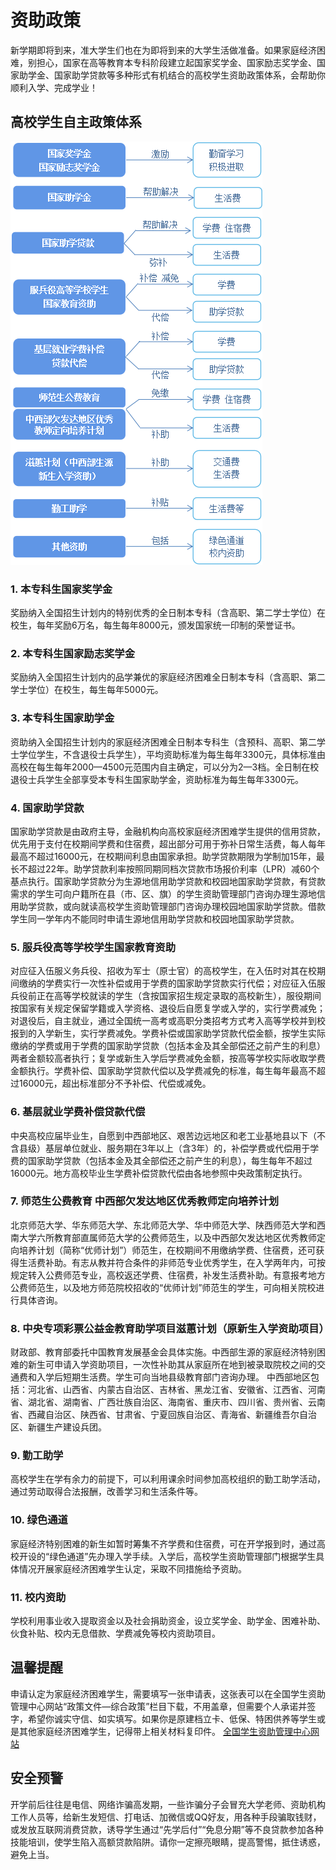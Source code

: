# 资助政策

新学期即将到来，准大学生们也在为即将到来的大学生活做准备。如果家庭经济困难，别担心，国家在高等教育本专科阶段建立起国家奖学金、国家励志奖学金、国家助学金、国家助学贷款等多种形式有机结合的高校学生资助政策体系，会帮助你顺利入学、完成学业！

## 高校学生自主政策体系
![高校学生自主政策体系](../../../../public/guide/new/aid.png)

### 1. 本专科生国家奖学金
奖励纳入全国招生计划内的特别优秀的全日制本专科（含高职、第二学士学位）在校生，每年奖励6万名，每生每年8000元，颁发国家统一印制的荣誉证书。

### 2. 本专科生国家励志奖学金
奖励纳入全国招生计划内的品学兼优的家庭经济困难全日制本专科（含高职、第二学士学位）在校生，每生每年5000元。

### 3. 本专科生国家助学金
资助纳入全国招生计划内的家庭经济困难全日制本专科生（含预科、高职、第二学士学位学生，不含退役士兵学生），平均资助标准为每生每年3300元，具体标准由高校在每生每年2000—4500元范围内自主确定，可以分为2—3档。全日制在校退役士兵学生全部享受本专科生国家助学金，资助标准为每生每年3300元。

### 4. 国家助学贷款
国家助学贷款是由政府主导，金融机构向高校家庭经济困难学生提供的信用贷款，优先用于支付在校期间学费和住宿费，超出部分可用于弥补日常生活费，每人每年最高不超过16000元，在校期间利息由国家承担。助学贷款期限为学制加15年，最长不超过22年。助学贷款利率按照同期同档次贷款市场报价利率（LPR）减60个基点执行。国家助学贷款分为生源地信用助学贷款和校园地国家助学贷款，有贷款需求的学生可向户籍所在县（市、区、旗）的学生资助管理部门咨询办理生源地信用助学贷款，或向就读高校学生资助管理部门咨询办理校园地国家助学贷款。借款学生同一学年内不能同时申请生源地信用助学贷款和校园地国家助学贷款。

### 5. 服兵役高等学校学生国家教育资助
对应征入伍服义务兵役、招收为军士（原士官）的高校学生，在入伍时对其在校期间缴纳的学费实行一次性补偿或用于学费的国家助学贷款实行代偿；对应征入伍服兵役前正在高等学校就读的学生（含按国家招生规定录取的高校新生），服役期间按国家有关规定保留学籍或入学资格、退役后自愿复学或入学的，实行学费减免；对退役后，自主就业，通过全国统一高考或高职分类招考方式考入高等学校并到校报到的入学新生，实行学费减免。学费补偿或国家助学贷款代偿金额，按学生实际缴纳的学费或用于学费的国家助学贷款（包括本金及其全部偿还之前产生的利息）两者金额较高者执行；复学或新生入学后学费减免金额，按高等学校实际收取学费金额执行。学费补偿、国家助学贷款代偿以及学费减免的标准，每生每年最高不超过16000元，超出标准部分不予补偿、代偿或减免。 

### 6. 基层就业学费补偿贷款代偿
中央高校应届毕业生，自愿到中西部地区、艰苦边远地区和老工业基地县以下（不含县级）基层单位就业、服务期在3年以上（含3年）的，补偿学费或代偿用于学费的国家助学贷款（包括本金及其全部偿还之前产生的利息），每生每年不超过16000元。地方高校毕业生学费补偿贷款代偿由各地参照中央政策制定执行。

### 7. 师范生公费教育  中西部欠发达地区优秀教师定向培养计划
北京师范大学、华东师范大学、东北师范大学、华中师范大学、陕西师范大学和西南大学六所教育部直属师范大学的公费师范生，以及中西部欠发达地区优秀教师定向培养计划（简称“优师计划”）师范生，在校期间不用缴纳学费、住宿费，还可获得生活费补助。有志从教并符合条件的非师范专业优秀学生，在入学两年内，可按规定转入公费师范专业，高校返还学费、住宿费，补发生活费补助。有意报考地方公费师范生，以及地方师范院校招收的“优师计划”师范生的学生，可向相关院校进行具体咨询。

### 8. 中央专项彩票公益金教育助学项目滋蕙计划（原新生入学资助项目）
财政部、教育部委托中国教育发展基金会具体实施。中西部生源的家庭经济特别困难的新生可申请入学资助项目，一次性补助其从家庭所在地到被录取院校之间的交通费和入学后短期生活费。学生可向当地县级教育部门咨询办理。
中西部地区包括：河北省、山西省、内蒙古自治区、吉林省、黑龙江省、安徽省、江西省、河南省、湖北省、湖南省、广西壮族自治区、海南省、重庆市、四川省、贵州省、云南省、西藏自治区、陕西省、甘肃省、宁夏回族自治区、青海省、新疆维吾尔自治区、新疆生产建设兵团。

### 9. 勤工助学
高校学生在学有余力的前提下，可以利用课余时间参加高校组织的勤工助学活动，通过劳动取得合法报酬，改善学习和生活条件等。

### 10.  绿色通道
家庭经济特别困难的新生如暂时筹集不齐学费和住宿费，可在开学报到时，通过高校开设的“绿色通道”先办理入学手续。入学后，高校学生资助管理部门根据学生具体情况开展家庭经济困难学生认定，采取不同措施给予资助。

### 11.  校内资助
学校利用事业收入提取资金以及社会捐助资金，设立奖学金、助学金、困难补助、伙食补贴、校内无息借款、学费减免等校内资助项目。

## 温馨提醒
申请认定为家庭经济困难学生，需要填写一张申请表，这张表可以在全国学生资助管理中心网站“政策文件—综合政策”栏目下载，不用盖章，但需要个人承诺并签字，希望你诚实守信、如实填写。如果你是原建档立卡、低保、特困供养等学生或是其他家庭经济困难学生，记得带上相关材料复印件。
[全国学生资助管理中心网站](https://www.xszz.edu.cn/)

## 安全预警
开学前后往往是电信、网络诈骗高发期，一些诈骗分子会冒充大学老师、资助机构工作人员等，给新生发短信、打电话、加微信或QQ好友，用各种手段骗取钱财，或发放互联网消费贷款，诱导学生通过“先学后付”“免息分期”等不良贷款参加各种技能培训，使学生陷入高额贷款陷阱。请你一定擦亮眼睛，提高警惕，抵住诱惑，避免上当。
